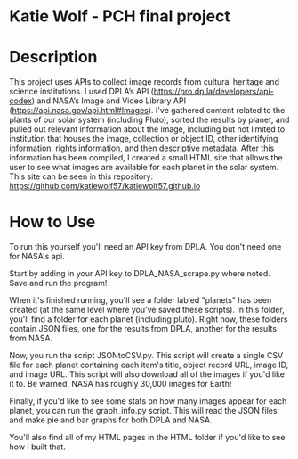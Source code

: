 # Katie Wolf - PCH final project

# Description
This project uses APIs to collect image records from cultural heritage and science institutions. I used DPLA’s API (https://pro.dp.la/developers/api-codex) and NASA’s Image and Video Library API (https://api.nasa.gov/api.html#Images). I've gathered content related to the plants of our solar system (including Pluto), sorted the results by planet, and pulled out relevant information about the image, including but not limited to institution that houses the image, collection or object ID, other identifying information, rights information, and then descriptive metadata. 
After this information has been compiled, I created a small HTML site that allows the user to see what images are available for each planet in the solar system. This site can be seen in this repository: https://github.com/katiewolf57/katiewolf57.github.io


# How to Use

To run this yourself you'll need an API key from DPLA. You don't need one for NASA's api. 

Start by adding in your API key to DPLA_NASA_scrape.py where noted. 
Save and run the program!

When it's finished running, you'll see a folder labled "planets" has been created (at the same level where you've saved these scripts). In this folder, you'll find a folder for each planet (including pluto). Right now, these folders contain JSON files, one for the results from DPLA, another for the results from NASA. 

Now, you run the script JSONtoCSV.py. This script will create a single CSV file for each planet containing each item's title, object record URL, image ID, and image URL. This script will also download all of the images if you'd like it to. Be warned, NASA has roughly 30,000 images for Earth!  

Finally, if you'd like to see some stats on how many images appear for each planet, you can run the graph_info.py script. This will read the JSON files and make pie and bar graphs for both DPLA and NASA. 


You'll also find all of my HTML pages in the HTML folder if you'd like to see how I built that. 
